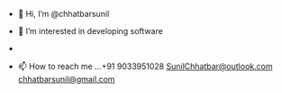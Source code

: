 - 👋 Hi, I’m @chhatbarsunil
- 👀 I’m interested in developing software

-
- 📫 How to reach me ...+91 9033951028
SunilChhatbar@outlook.com
chhatbarsunil@gmail.com
